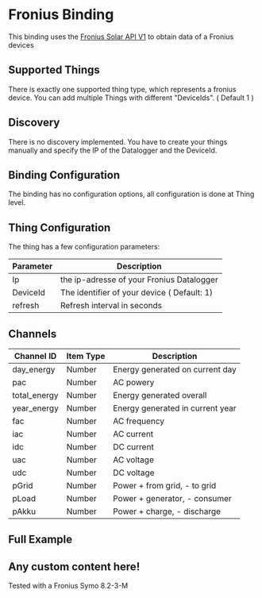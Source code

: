 # Fronius Binding

This binding uses the [Fronius Solar API V1](http://www.fronius.com/cps/rde/xchg/SID-50921547-DF4684B5/fronius_international/hs.xsl/83_28911_DEU_HTML.htm) to obtain data of a Fronius devices


## Supported Things

There is exactly one supported thing type, which represents a fronius device. 
You can add multiple Things with different "DeviceIds". ( Default 1 ) 


## Discovery

There is no discovery implemented. You have to create your things manually and specify the IP of the Datalogger and the DeviceId.

## Binding Configuration

The binding has no configuration options, all configuration is done at Thing level.

## Thing Configuration

The thing has a few configuration parameters:

| Parameter | Description                                                              |
|-----------|------------------------------------------------------------------------- |
| Ip        | the ip-adresse of your Fronius Datalogger |
| DeviceId  | The identifier of your device ( Default: 1) |
| refresh   | Refresh interval in seconds |


## Channels


| Channel ID | Item Type    | Description              |
|------------|--------------|------------------------- |
| day_energy | Number | Energy generated on current day |
| pac | Number | AC powery |
| total_energy | Number | Energy generated overall |
| year_energy | Number | Energy generated in current year |
| fac | Number | AC frequency |
| iac | Number | AC current |
| idc | Number | DC current |
| uac | Number | AC voltage |
| udc | Number | DC voltage |
| pGrid | Number | Power + from grid, - to grid |
| pLoad | Number | Power + generator, - consumer |
| pAkku | Number | Power + charge, - discharge |



## Full Example



## Any custom content here!

Tested with a Fronius Symo 8.2-3-M
